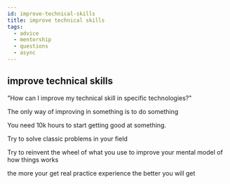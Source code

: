 ```yaml
---
id: improve-technical-skills
title: improve technical skills
tags:
  - advice
  - mentorship
  - questions
  - async
---
```


## improve technical skills

"How can I improve my technical skill in specific technologies?"

The only way of improving in something is to do something

You need 10k hours to start getting good at something.

Try to solve classic problems in your field

Try to reinvent the wheel of what you use to improve your mental model of how things works

the more your get real practice experience the better you will get
